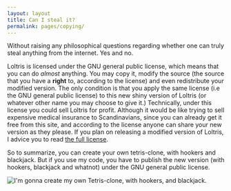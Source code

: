 ```yaml
---
layout: layout
title: Can I steal it?
permalink: pages/copying/
---
```


Without raising any philosophical questions regarding whether one
can truly steal anything from the internet. Yes and no.

Loltris is licensed under the GNU general public license, which means
that you can do <i>almost</i> anything. You may copy it, modify the source
(the source that you have a **right** to, according to the license) and
even redistribute your modified version. The only condition is that you
apply the same license (i.e the GNU general public license) to this new
shiny version of Loltris (or whatever other name you may choose to give
it.) Technically, under this license you could sell Loltris for profit.
Although it would be like trying to sell expensive medical insurance to Scandinavians,
since you can already get it free from this site, and according to the license
anyone can share your new version as they please. If you plan on releasing a
modified version of Loltris, I advice you to read
[the full license](https://gnu.org/licenses/gpl.html).

So to summarize, you can create your own tetris-clone, with hookers
and blackjack. But if you use my code, you have to publish the new version
(with hookers, blackjack and whatnot) under the GNU general public
license.

![I'm gonna create my own Tetris-clone, with hookers, and blackjack.](/Loltris/assets/images/bender_hookers_and_blackjack.jpg)
